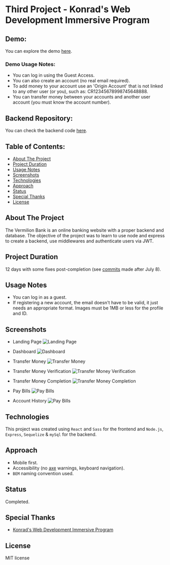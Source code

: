 # Third Project - Konrad's Web Development Immersive Program

## Demo:

You can explore the demo [here](https://makaveko.alwaysdata.net/vermilion/).

### Demo Usage Notes:

* You can log in using the Guest Access.
* You can also create an account (no real email required).
* To add money to your account use an 'Origin Account' that is not linked to any other user (or you), such as: CR12345678998745648888.
* You can transfer money between your accounts and another user account (you must know the account number).


## Backend Repository:

You can check the backend code [here](https://github.com/marcialcarrillo/konrad-p3-backend).

## Table of Contents:

- [About The Project](#about-the-project)
- [Project Duration](#project-duration)
- [Usage Notes](#usage-notes)
- [Screenshots](#screenshots)
- [Technologies](#technologies)
- [Approach](#approach)
- [Status](#status)
- [Special Thanks](#special-thanks)
- [License](#license)

## About The Project

The Vermilion Bank is an online banking website with a proper backend and database. The objective of the project was to learn to use node and express to create a backend, use middlewares and authenticate users via JWT.

## Project Duration

12 days with some fixes post-completion (see [commits](https://github.com/marcialcarrillo/konrad-p3-frontend/commits/main) made after July 8).

## Usage Notes

- You can log in as a guest.
- If registering a new account, the email doesn't have to be valid, it just needs an appropriate format. Images must be 1MB or less for the profile and ID.

## Screenshots

- Landing Page
  ![Landing Page](https://i.imgur.com/yngeUQ1.png)

- Dashboard
  ![Dashboard](https://i.imgur.com/H8QQKev.png)

- Transfer Money
  ![Transfer Money](https://i.imgur.com/MDCbZj1.png)

- Transfer Money Verification
  ![Transfer Money Verification](https://i.imgur.com/C7NIO1X.png)

- Transfer Money Completion
  ![Transfer Money Completion](https://i.imgur.com/yqw6yAx.png)

- Pay Bills
  ![Pay Bills](https://i.imgur.com/njd2tyh.png)

- Account History
  ![Pay Bills](https://i.imgur.com/Sk1ESMr.png)

## Technologies

This project was created using `React` and `Sass` for the frontend and `Node.js`, `Express`, `Sequelize` & `mySql` for the backend.

## Approach

- Mobile first.
- Accessibility (no [axe](https://www.deque.com/axe/) warnings, keyboard navigation).
- `BEM` naming convention used.

## Status

Completed.

## Special Thanks

- [Konrad's Web Development Immersive Program](https://www.konrad.com/careers/san-jose/web-development-program)

## License

MIT license
